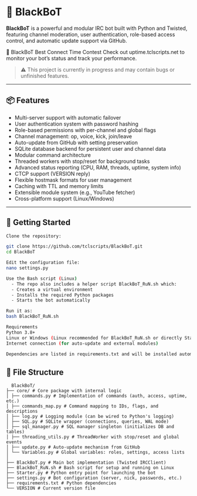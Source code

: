 # 🤖 BlackBoT

**BlackBoT** is a powerful and modular IRC bot built with Python and Twisted, featuring channel moderation, user authentication, role-based access control, and automatic update support via GitHub.

📣 BlackBoT Best Connect Time Contest
Check out uptime.tclscripts.net to monitor your bot’s status and track your performance.

> ⚠️ This project is currently in progress and may contain bugs or unfinished features.

---

## 📦 Features

- Multi-server support with automatic failover  
- User authentication system with password hashing  
- Role-based permissions with per-channel and global flags  
- Channel management: op, voice, kick, join/leave  
- Auto-update from GitHub with setting preservation  
- SQLite database backend for persistent user and channel data  
- Modular command architecture  
- Threaded workers with stop/reset for background tasks  
- Advanced status reporting (CPU, RAM, threads, uptime, system info)  
- CTCP support (VERSION reply)  
- Flexible hostmask formats for user management  
- Caching with TTL and memory limits  
- Extensible module system (e.g., YouTube fetcher)  
- Cross-platform support (Linux/Windows) 

---

## 🚀 Getting Started

```bash
Clone the repository:

git clone https://github.com/tclscripts/BlackBoT.git
cd BlackBoT

Edit the configuration file:
nano settings.py

Use the Bash script (Linux)
  - The repo also includes a helper script BlackBoT_RuN.sh which:
  - Creates a virtual environment
  - Installs the required Python packages
  - Starts the bot automatically

Run it as:
bash BlackBoT_RuN.sh

Requirements
Python 3.8+
Linux or Windows (Linux recommended for BlackBoT_RuN.sh or directly Starter.py for Windows)
Internet connection (for auto-update and external modules)

Dependencies are listed in requirements.txt and will be installed automatically if you use the Bash script.
```

## 📂 File Structure
``` 
  BlackBoT/
├── core/ # Core package with internal logic
│ ├── commands.py # Implementation of commands (auth, access, uptime, etc.)
│ ├── commands_map.py # Command mapping to IDs, flags, and descriptions
│ ├── log.py # Logging module (can be wired to Python's logging)
│ ├── SQL.py # SQLite wrapper (connections, queries, WAL mode)
│ ├── sql_manager.py # SQL manager singleton (initializes DB and tables)
│ ├── threading_utils.py # ThreadWorker with stop/reset and global events
│ ├── update.py # Auto-update mechanism from GitHub
│ └── Variables.py # Global variables: roles, settings, access lists
│
├── BlackBoT.py # Main bot implementation (Twisted IRCClient)
├── BlackBoT_RuN.sh # Bash script for setup and running on Linux
├── Starter.py # Python entry point for launching the bot
├── settings.py # Bot configuration (server, nick, passwords, etc.)
├── requirements.txt # Python dependencies
└── VERSION # Current version file
```

